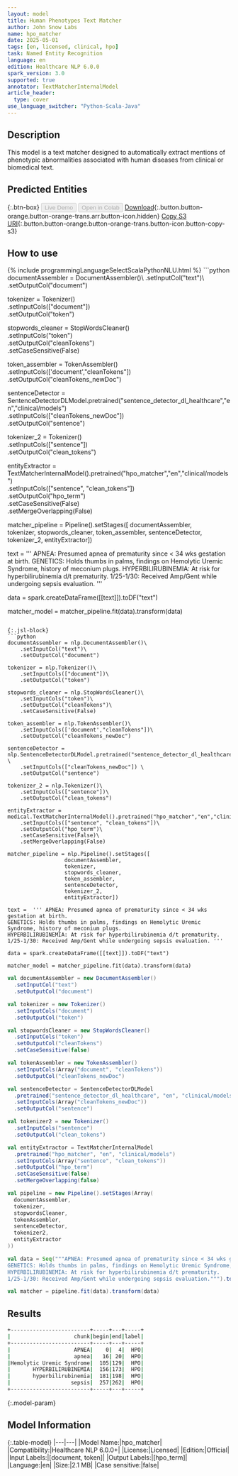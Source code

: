 ```yaml
---
layout: model
title: Human Phenotypes Text Matcher
author: John Snow Labs
name: hpo_matcher
date: 2025-05-01
tags: [en, licensed, clinical, hpo]
task: Named Entity Recognition
language: en
edition: Healthcare NLP 6.0.0
spark_version: 3.0
supported: true
annotator: TextMatcherInternalModel
article_header:
  type: cover
use_language_switcher: "Python-Scala-Java"
---
```


## Description

This model is a text matcher designed to automatically extract mentions of phenotypic abnormalities associated with human diseases from clinical or biomedical text. 

## Predicted Entities



{:.btn-box}
<button class="button button-orange" disabled>Live Demo</button>
<button class="button button-orange" disabled>Open in Colab</button>
[Download](https://s3.amazonaws.com/auxdata.johnsnowlabs.com/clinical/models/hpo_matcher_en_6.0.0_3.0_1746104158338.zip){:.button.button-orange.button-orange-trans.arr.button-icon.hidden}
[Copy S3 URI](s3://auxdata.johnsnowlabs.com/clinical/models/hpo_matcher_en_6.0.0_3.0_1746104158338.zip){:.button.button-orange.button-orange-trans.button-icon.button-copy-s3}

## How to use



<div class="tabs-box" markdown="1">
{% include programmingLanguageSelectScalaPythonNLU.html %}
```python
documentAssembler = DocumentAssembler()\
    .setInputCol("text")\
    .setOutputCol("document")

tokenizer = Tokenizer()\
    .setInputCols(["document"])\
    .setOutputCol("token")

stopwords_cleaner = StopWordsCleaner()\
    .setInputCols("token")\
    .setOutputCol("cleanTokens")\
    .setCaseSensitive(False)

token_assembler = TokenAssembler()\
    .setInputCols(['document',"cleanTokens"])\
    .setOutputCol("cleanTokens_newDoc")

sentenceDetector = SentenceDetectorDLModel.pretrained("sentence_detector_dl_healthcare","en","clinical/models") \
    .setInputCols(["cleanTokens_newDoc"]) \
    .setOutputCol("sentence") 

tokenizer_2 = Tokenizer()\
    .setInputCols(["sentence"])\
    .setOutputCol("clean_tokens")

entityExtractor = TextMatcherInternalModel().pretrained("hpo_matcher","en","clinical/models")\
    .setInputCols(["sentence", "clean_tokens"])\
    .setOutputCol("hpo_term")\
    .setCaseSensitive(False)\
    .setMergeOverlapping(False)

matcher_pipeline = Pipeline().setStages([
                  documentAssembler,                  
                  tokenizer,
                  stopwords_cleaner,
                  token_assembler,
                  sentenceDetector,
                  tokenizer_2,
                  entityExtractor])

text =  ''' APNEA: Presumed apnea of prematurity since < 34 wks gestation at birth.
GENETICS: Holds thumbs in palms, findings on Hemolytic Uremic Syndrome, history of meconium plugs.
HYPERBILIRUBINEMIA: At risk for hyperbilirubinemia d/t prematurity. 
1/25-1/30: Received Amp/Gent while undergoing sepsis evaluation. '''

data = spark.createDataFrame([[text]]).toDF("text")
 
matcher_model = matcher_pipeline.fit(data).transform(data)
```

{:.jsl-block}
```python
documentAssembler = nlp.DocumentAssembler()\
    .setInputCol("text")\
    .setOutputCol("document")

tokenizer = nlp.Tokenizer()\
    .setInputCols(["document"])\
    .setOutputCol("token")

stopwords_cleaner = nlp.StopWordsCleaner()\
    .setInputCols("token")\
    .setOutputCol("cleanTokens")\
    .setCaseSensitive(False)

token_assembler = nlp.TokenAssembler()\
    .setInputCols(['document',"cleanTokens"])\
    .setOutputCol("cleanTokens_newDoc")

sentenceDetector = nlp.SentenceDetectorDLModel.pretrained("sentence_detector_dl_healthcare","en","clinical/models") \
    .setInputCols(["cleanTokens_newDoc"]) \
    .setOutputCol("sentence") 

tokenizer_2 = nlp.Tokenizer()\
    .setInputCols(["sentence"])\
    .setOutputCol("clean_tokens")

entityExtractor = medical.TextMatcherInternalModel().pretrained("hpo_matcher","en","clinical/models")\
    .setInputCols(["sentence", "clean_tokens"])\
    .setOutputCol("hpo_term")\
    .setCaseSensitive(False)\
    .setMergeOverlapping(False)

matcher_pipeline = nlp.Pipeline().setStages([
                  documentAssembler,                  
                  tokenizer,
                  stopwords_cleaner,
                  token_assembler,
                  sentenceDetector,
                  tokenizer_2,
                  entityExtractor])

text =  ''' APNEA: Presumed apnea of prematurity since < 34 wks gestation at birth.
GENETICS: Holds thumbs in palms, findings on Hemolytic Uremic Syndrome, history of meconium plugs.
HYPERBILIRUBINEMIA: At risk for hyperbilirubinemia d/t prematurity. 
1/25-1/30: Received Amp/Gent while undergoing sepsis evaluation. '''

data = spark.createDataFrame([[text]]).toDF("text")
 
matcher_model = matcher_pipeline.fit(data).transform(data)
```
```scala
val documentAssembler = new DocumentAssembler()
  .setInputCol("text")
  .setOutputCol("document")

val tokenizer = new Tokenizer()
  .setInputCols("document")
  .setOutputCol("token")

val stopwordsCleaner = new StopWordsCleaner()
  .setInputCols("token")
  .setOutputCol("cleanTokens")
  .setCaseSensitive(false)

val tokenAssembler = new TokenAssembler()
  .setInputCols(Array("document", "cleanTokens"))
  .setOutputCol("cleanTokens_newDoc")

val sentenceDetector = SentenceDetectorDLModel
  .pretrained("sentence_detector_dl_healthcare", "en", "clinical/models")
  .setInputCols(Array("cleanTokens_newDoc"))
  .setOutputCol("sentence")

val tokenizer2 = new Tokenizer()
  .setInputCols("sentence")
  .setOutputCol("clean_tokens")

val entityExtractor = TextMatcherInternalModel
  .pretrained("hpo_matcher", "en", "clinical/models")
  .setInputCols(Array("sentence", "clean_tokens"))
  .setOutputCol("hpo_term")
  .setCaseSensitive(false)
  .setMergeOverlapping(false)

val pipeline = new Pipeline().setStages(Array(
  documentAssembler,
  tokenizer,
  stopwordsCleaner,
  tokenAssembler,
  sentenceDetector,
  tokenizer2,
  entityExtractor
))

val data = Seq("""APNEA: Presumed apnea of prematurity since < 34 wks gestation at birth.
GENETICS: Holds thumbs in palms, findings on Hemolytic Uremic Syndrome, history of meconium plugs.
HYPERBILIRUBINEMIA: At risk for hyperbilirubinemia d/t prematurity. 
1/25-1/30: Received Amp/Gent while undergoing sepsis evaluation.""").toDF("text")

val matcher = pipeline.fit(data).transform(data)
```
</div>

## Results

```bash
+-------------------------+-----+---+-----+
|                    chunk|begin|end|label|
+-------------------------+-----+---+-----+
|                    APNEA|    0|  4|  HPO|
|                    apnea|   16| 20|  HPO|
|Hemolytic Uremic Syndrome|  105|129|  HPO|
|       HYPERBILIRUBINEMIA|  156|173|  HPO|
|       hyperbilirubinemia|  181|198|  HPO|
|                   sepsis|  257|262|  HPO|
+-------------------------+-----+---+-----+
```

{:.model-param}
## Model Information

{:.table-model}
|---|---|
|Model Name:|hpo_matcher|
|Compatibility:|Healthcare NLP 6.0.0+|
|License:|Licensed|
|Edition:|Official|
|Input Labels:|[document, token]|
|Output Labels:|[hpo_term]|
|Language:|en|
|Size:|2.1 MB|
|Case sensitive:|false|
